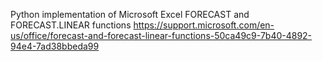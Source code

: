Python implementation of Microsoft Excel FORECAST and FORECAST.LINEAR functions
https://support.microsoft.com/en-us/office/forecast-and-forecast-linear-functions-50ca49c9-7b40-4892-94e4-7ad38bbeda99